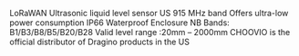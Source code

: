 LoRaWAN Ultrasonic liquid level sensor
US 915 MHz band
Offers ultra-low power consumption
IP66 Waterproof Enclosure
NB Bands: B1/B3/B8/B5/B20/B28
Valid level range :20mm – 2000mm
CHOOVIO is the official distributor of Dragino products in the US
